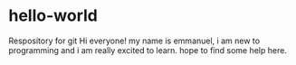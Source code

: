 # hello-world
Respository for git
Hi everyone!
my name is emmanuel, i am new to programming and i am really excited to learn. hope to find some help here.
